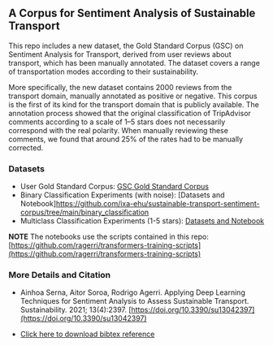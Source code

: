 ## A Corpus for Sentiment Analysis of Sustainable Transport

This repo includes a new dataset, the Gold Standard Corpus (GSC) on Sentiment Analysis for Transport, derived from user reviews about transport, which has been manually annotated. The dataset covers a range of transportation modes according to their sustainability.

More specifically, the new dataset contains 2000 reviews from the transport domain, manually annotated as positive or negative. This corpus is the first of its kind for the transport domain that is publicly available. The annotation process showed that the original classification of TripAdvisor comments according to a scale of 1–5 stars does not necessarily correspond with the real polarity. When manually reviewing these comments, we found that around 25% of the rates had to be manually corrected.

### Datasets

+ User Gold Standard Corpus: [GSC Gold Standard Corpus](https://github.com/ixa-ehu/sustainable-transport-sentiment-corpus/tree/main/ugc_gold_standard)
+ Binary Classification Experiments (with noise): [Datasets and Notebook]https://github.com/ixa-ehu/sustainable-transport-sentiment-corpus/tree/main/binary_classification
+ Multiclass Classification Experiments (1-5 stars): [Datasets and Notebook](https://github.com/ixa-ehu/sustainable-transport-sentiment-corpus/tree/main/multiclass_classification)

**NOTE** The notebooks use the scripts contained in this repo: [https://github.com/ragerri/transformers-training-scripts](https://github.com/ragerri/transformers-training-scripts)

### More Details and Citation

+ Ainhoa Serna, Aitor Soroa, Rodrigo Agerri. Applying Deep Learning Techniques for Sentiment Analysis to Assess Sustainable Transport. Sustainability. 2021; 13(4):2397. [https://doi.org/10.3390/su13042397](https://doi.org/10.3390/su13042397)

+ [Click here to download bibtex reference](https://github.com/ixa-ehu/sustainable-transport-sentiment-corpus/blob/main/reference.bib)
